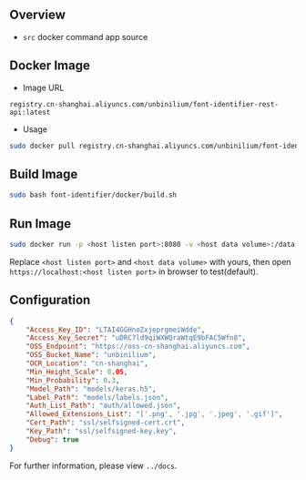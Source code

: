 ## Overview

- `src` docker command app source

## Docker Image

- Image URL

```
registry.cn-shanghai.aliyuncs.com/unbinilium/font-identifier-rest-api:latest
```

- Usage

```bash
sudo docker pull registry.cn-shanghai.aliyuncs.com/unbinilium/font-identifier-rest-api:latest
```

## Build Image

```bash
sudo bash font-identifier/docker/build.sh
```

## Run Image

```bash
sudo docker run -p <host listen port>:8080 -v <host data volume>:/data font-identifier-rest-api
```

Replace `<host listen port>` and `<host data volume>` with yours, then open `https://localhost:<host listen port>` in browser to test(default).

## Configuration

```json
{
    "Access_Key_ID": "LTAI4GGHnoZxjeprgmeiWdde",
    "Access_Key_Secret": "uDRC7ld9qiWXWQraWtqE9bFAC5Wfn8",
    "OSS_Endpoint": "https://oss-cn-shanghai.aliyuncs.com",
    "OSS_Bucket_Name": "unbinilium",
    "OCR_Location": "cn-shanghai",
    "Min_Height_Scale": 0.05,
    "Min_Probability": 0.3,
    "Model_Path": "models/keras.h5",
    "Label_Path": "models/labels.json",
    "Auth_List_Path": "auth/allowed.json",
    "Allowed_Extensions_List": "['.png', '.jpg', '.jpeg', '.gif']",
    "Cert_Path": "ssl/selfsigned-cert.crt",
    "Key_Path": "ssl/selfsigned-key.key",
    "Debug": true
}
```

For further information, please view `../docs`.

